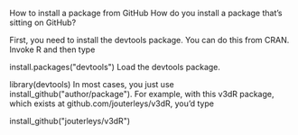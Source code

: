 How to install a package from GitHub
How do you install a package that’s sitting on GitHub?

First, you need to install the devtools package. You can do this from CRAN. Invoke R and then type

install.packages("devtools")
Load the devtools package.

library(devtools)
In most cases, you just use install_github("author/package"). For example, with this v3dR package, which exists at github.com/jouterleys/v3dR, you’d type

install_github("jouterleys/v3dR")